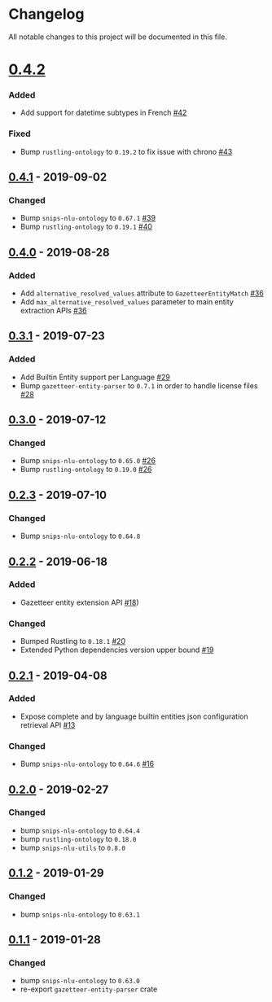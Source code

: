 # Changelog
All notable changes to this project will be documented in this file.

# [0.4.2]
### Added
- Add support for datetime subtypes in French [#42](https://github.com/snipsco/snips-nlu-parsers/pull/42)

### Fixed
- Bump `rustling-ontology` to `0.19.2` to fix issue with chrono [#43](https://github.com/snipsco/snips-nlu-parsers/pull/43)

## [0.4.1] - 2019-09-02
### Changed
- Bump `snips-nlu-ontology` to `0.67.1` [#39](https://github.com/snipsco/snips-nlu-parsers/pull/39)
- Bump `rustling-ontology` to `0.19.1` [#40](https://github.com/snipsco/snips-nlu-parsers/pull/40)

## [0.4.0] - 2019-08-28
### Added
- Add `alternative_resolved_values` attribute to `GazetteerEntityMatch` [#36](https://github.com/snipsco/snips-nlu-parsers/pull/36)
- Add `max_alternative_resolved_values` parameter to main entity extraction APIs [#36](https://github.com/snipsco/snips-nlu-parsers/pull/36)

## [0.3.1] - 2019-07-23
### Added
- Add Builtin Entity support per Language [#29](https://github.com/snipsco/snips-nlu-parsers/pull/29)
- Bump `gazetteer-entity-parser` to `0.7.1` in order to handle license files [#28](https://github.com/snipsco/snips-nlu-parsers/pull/28)

## [0.3.0] - 2019-07-12
### Changed
- Bump `snips-nlu-ontology` to `0.65.0` [#26](https://github.com/snipsco/snips-nlu-parsers/pull/26)
- Bump `rustling-ontology` to `0.19.0`  [#26](https://github.com/snipsco/snips-nlu-parsers/pull/26)

## [0.2.3] - 2019-07-10
### Changed
- Bump `snips-nlu-ontology` to `0.64.8`

## [0.2.2] - 2019-06-18
### Added
- Gazetteer entity extension API [#18](https://github.com/snipsco/snips-nlu-parsers/pull/18))

### Changed
- Bumped Rustling to `0.18.1` [#20](https://github.com/snipsco/snips-nlu-parsers/pull/20)
- Extended Python dependencies version upper bound [#19](https://github.com/snipsco/snips-nlu-parsers/pull/19)

## [0.2.1] - 2019-04-08
### Added
- Expose complete and by language builtin entities json configuration retrieval API [#13](https://github.com/snipsco/snips-nlu-parsers/pull/13)

### Changed
- Bump `snips-nlu-ontology` to `0.64.6` [#16](https://github.com/snipsco/snips-nlu-parsers/pull/16)

## [0.2.0] - 2019-02-27
### Changed
- bump `snips-nlu-ontology` to `0.64.4`
- bump `rustling-ontology` to `0.18.0`
- bump `snips-nlu-utils` to `0.8.0`

## [0.1.2] - 2019-01-29
### Changed
- bump `snips-nlu-ontology` to `0.63.1`

## [0.1.1] - 2019-01-28
### Changed
- bump `snips-nlu-ontology` to `0.63.0`
- re-export `gazetteer-entity-parser` crate

[0.4.2]: https://github.com/snipsco/snips-nlu-parsers/compare/0.4.1...0.4.2
[0.4.1]: https://github.com/snipsco/snips-nlu-parsers/compare/0.4.0...0.4.1
[0.4.0]: https://github.com/snipsco/snips-nlu-parsers/compare/0.3.1...0.4.0
[0.3.1]: https://github.com/snipsco/snips-nlu-parsers/compare/0.3.0...0.3.1
[0.3.0]: https://github.com/snipsco/snips-nlu-parsers/compare/0.2.3...0.3.0
[0.2.3]: https://github.com/snipsco/snips-nlu-parsers/compare/0.2.2...0.2.3
[0.2.2]: https://github.com/snipsco/snips-nlu-parsers/compare/0.2.1...0.2.2
[0.2.1]: https://github.com/snipsco/snips-nlu-parsers/compare/0.2.0...0.2.1
[0.2.0]: https://github.com/snipsco/snips-nlu-parsers/compare/0.1.2...0.2.0
[0.1.2]: https://github.com/snipsco/snips-nlu-parsers/compare/0.1.1...0.1.2
[0.1.1]: https://github.com/snipsco/snips-nlu-parsers/compare/0.1.0...0.1.1
